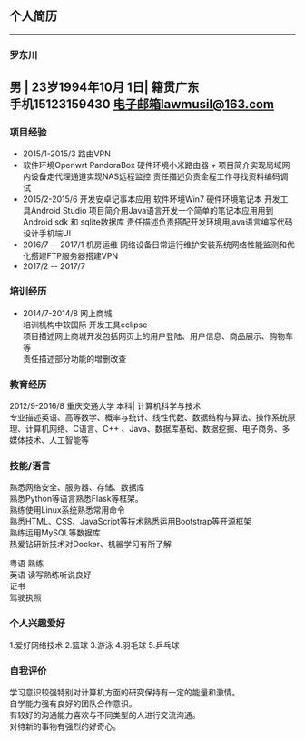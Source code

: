 ## 个人简历
---
###           罗东川
男 | 23岁1994年10月 1日| 籍贯广东   
手机15123159430   电子邮箱lawmusil@163.com  
---
### 项目经验
+ 2015/1-2015/3	路由VPN
+ 软件环境Openwrt PandoraBox   硬件环境小米路由器
      + 项目简介实现局域网内设备走代理通道实现NAS远程监控
责任描述负责全程工作寻找资料编码调试
+ 2015/2-2015/6	开发安卓记事本应用
软件环境Win7 硬件环境笔记本   开发工具Android Studio
项目简介用Java语言开发一个简单的笔记本应用用到Android sdk 和 sqlite数据库
责任描述负责搭配开发环境用java语言编写代码设计手机端UI
+ 2016/7 -- 2017/1   机房运维
网络设备日常运行维护安装系统网络性能监测和优化搭建FTP服务器搭建VPN
+ 2017/2 -- 2017/7    

### 培训经历
+ 2014/7-2014/8	网上商城   
培训机构中软国际   开发工具eclipse  
项目描述网上商城开发包括网页上的用户登陆、用户信息、商品展示、购物车等  
责任描述部分功能的增删改查  

### 教育经历
2012/9-2016/8	重庆交通大学  本科| 计算机科学与技术  
专业描述英语、高等数学、概率与统计、线性代数、数据结构与算法、操作系统原理、计算机网络、C语言、C++ 、Java、数据库基础、数据挖掘、电子商务、多媒体技术、人工智能等

### 技能/语言
熟悉网络安全、服务器、存储、数据库    
熟悉Python等语言熟悉Flask等框架。  
熟练使用Linux系统熟悉常用命令  
熟悉HTML、CSS、JavaScript等技术熟悉运用Bootstrap等开源框架  
熟练运用MySQL等数据库   
热爱钻研新技术对Docker、机器学习有所了解  

粤语	熟练  
英语    读写熟练听说良好  
证书  
驾驶执照  

### 个人兴趣爱好
1.爱好网络技术 2.篮球  3.游泳  4.羽毛球 5.乒乓球  

### 自我评价
学习意识较强特别对计算机方面的研究保持有一定的能量和激情。  
自学能力强有良好的团队合作意识。  
有较好的沟通能力喜欢与不同类型的人进行交流沟通。  
对待新的事物有强烈的好奇心。  
